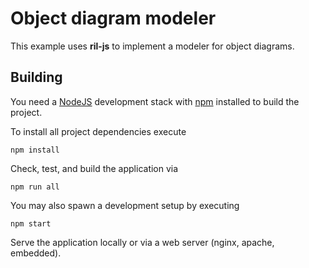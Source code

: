# Object diagram modeler

This example uses **ril-js** to implement a modeler for object diagrams.

## Building

You need a [NodeJS](http://nodejs.org) development stack with [npm](https://npmjs.org) installed to build the project.

To install all project dependencies execute

```
npm install
```

Check, test, and build the application via

```
npm run all
```

You may also spawn a development setup by executing

```
npm start
```

Serve the application locally or via a web server (nginx, apache, embedded).
